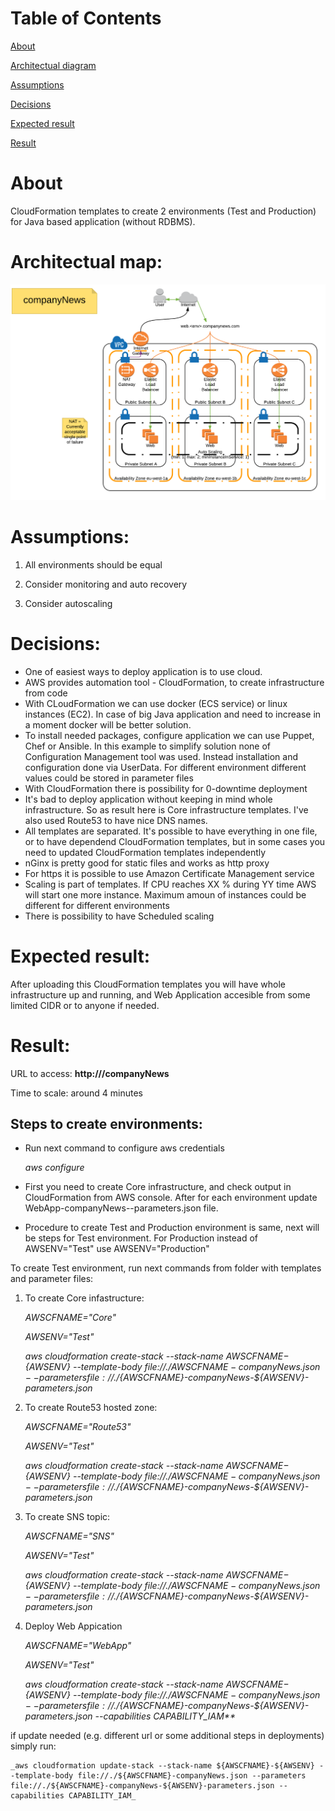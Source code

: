 Table of Contents
======

[About](https://github.com/YevhenDuma/AWSCloudFormation/tree/master/companyNews#about)

[Architectual diagram](https://github.com/YevhenDuma/AWSCloudFormation/tree/master/companyNews#architectual-map)


[Assumptions](https://github.com/YevhenDuma/AWSCloudFormation/tree/master/companyNews#assumptions)


[Decisions](https://github.com/YevhenDuma/AWSCloudFormation/tree/master/companyNews#decisions)


[Expected result](http://github.com/YevhenDuma/AWSCloudFormation/tree/master/companyNews#expected-result)


[Result](https://github.com/YevhenDuma/AWSCloudFormation/tree/master/companyNews#result)




About
======

CloudFormation templates to create 2 environments (Test and Production) for Java based application (without RDBMS).


Architectual map:
======

![alt text](https://github.com/YevhenDuma/AWSCloudFormation/blob/master/companyNews/ArchDiagram.png "companyNews Architectual diagram")


Assumptions:
======

1. All environments should be equal

2. Consider monitoring and auto recovery

3. Consider autoscaling


Decisions:
=======

- One of easiest ways to deploy application is to use cloud.
- AWS provides automation tool - CloudFormation, to create infrastructure from code
- With CLoudFormation we can use docker (ECS service) or linux instances (EC2). In case of big Java application and need to increase in a moment docker will be better solution.
- To install needed packages, configure application we can use Puppet, Chef or Ansible. In this example to simplify solution none of Configuration Management tool was used. Instead installation and configuration done via UserData. For different environment different values could be stored in parameter files
- With CloudFormation there is possibility for 0-downtime deployment
- It's bad to deploy application without keeping in mind whole infrastructure. So as result here is Core infrastructure templates. I've also used Route53 to have nice DNS names.
- All templates are separated. It's possible to have everything in one file, or to have dependend CloudFormation templates, but in some cases you need to updated CloudFormation templates independently
- nGinx is pretty good for static files and works as http proxy
- For https it is possible to use Amazon Certificate Management service
- Scaling is part of templates. If CPU reaches XX % during YY time AWS will start one more instance. Maximum amoun of instances could be different for different environments
- There is possibility to have Scheduled scaling


Expected result:
======

After uploading this CloudFormation templates you will have whole infrastructure up and running, and Web Application accesible from some limited CIDR or to anyone if needed.


Result:
======

URL to access: **http://<domainname>/companyNews**

Time to scale: around 4 minutes


Steps to create environments:
------

- Run next command to configure aws credentials


	_aws configure_

- First you need to create Core infrastructure, and check output in CloudFormation from AWS console. After for each environment update WebApp-companyNews-<env>-parameters.json file.

- Procedure to create Test and Production environment is same, next will be steps for Test environment. For Production instead of  AWSENV="Test" use  AWSENV="Production"

To create Test environment, run next commands from folder with templates and parameter files:

1. To create Core infastructure:

	_AWSCFNAME="Core"_

	_AWSENV="Test"_

	_aws cloudformation create-stack --stack-name ${AWSCFNAME}-${AWSENV} --template-body file://./${AWSCFNAME}-companyNews.json --parameters file://./${AWSCFNAME}-companyNews-${AWSENV}-parameters.json_

2. To create Route53 hosted zone:

	_AWSCFNAME="Route53"_

	_AWSENV="Test"_

	_aws cloudformation create-stack --stack-name ${AWSCFNAME}-${AWSENV} --template-body file://./${AWSCFNAME}-companyNews.json --parameters file://./${AWSCFNAME}-companyNews-${AWSENV}-parameters.json_

3. To create SNS topic:

	_AWSCFNAME="SNS"_

	_AWSENV="Test"_

	_aws cloudformation create-stack --stack-name ${AWSCFNAME}-${AWSENV} --template-body file://./${AWSCFNAME}-companyNews.json --parameters file://./${AWSCFNAME}-companyNews-${AWSENV}-parameters.json_

4. Deploy Web Appication

	_AWSCFNAME="WebApp"_

	_AWSENV="Test"_

	_aws cloudformation create-stack --stack-name ${AWSCFNAME}-${AWSENV} --template-body file://./${AWSCFNAME}-companyNews.json --parameters file://./${AWSCFNAME}-companyNews-${AWSENV}-parameters.json --capabilities CAPABILITY_IAM**_


if update needed (e.g. different url or some additional steps in deployments) simply run:

	_aws cloudformation update-stack --stack-name ${AWSCFNAME}-${AWSENV} --template-body file://./${AWSCFNAME}-companyNews.json --parameters file://./${AWSCFNAME}-companyNews-${AWSENV}-parameters.json --capabilities CAPABILITY_IAM_
